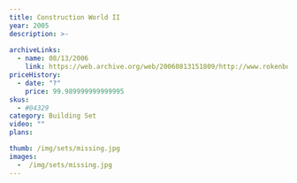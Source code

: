 ```yaml
---
title: Construction World II
year: 2005
description: >-
  
archiveLinks:
  - name: 08/13/2006
    link: https://web.archive.org/web/20060813151809/http://www.rokenbok.com/catalog/pd_bs_04329.html
priceHistory:
  - date: "?"
    price: 99.989999999999995
skus:
  - #04329
category: Building Set
video: ""
plans:

thumb: /img/sets/missing.jpg
images:
  -  /img/sets/missing.jpg
---
```


